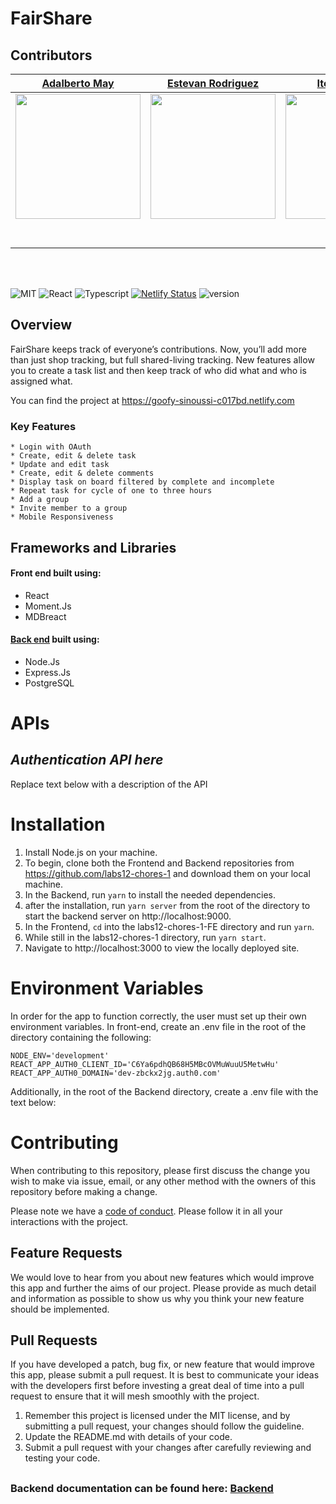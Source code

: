 # FairShare 

## Contributors

|                                       [Adalberto May](https://github.com/RockmanExe)                                        |                                       [Estevan Rodriguez](https://github.com/Esterod215)                                        |                                       [Itel Domingo](https://github.com/ItelSunday)                                        |                                       [Tsai Huang](https://github.com/tsaihuangsd)                                        |                                       [Joseph Golden](https://github.com/JGolden25)                                        |
| :-----------------------------------------------------------------------------------------------------------: | :-----------------------------------------------------------------------------------------------------------: | :-----------------------------------------------------------------------------------------------------------: | :-----------------------------------------------------------------------------------------------------------: | :-----------------------------------------------------------------------------------------------------------: |
|                      [<img src="https://www.dalesjewelers.com/wp-content/uploads/2018/10/placeholder-silhouette-male.png" width = "200" />](https://github.com/)                       |                      [<img src="https://www.dalesjewelers.com/wp-content/uploads/2018/10/placeholder-silhouette-male.png" width = "200" />](https://github.com/ItelSunday)                       |                      [<img src="https://avatars2.githubusercontent.com/u/33883496?s=460&v=4" width = "200" />](https://github.com/)                       |                      [<img src="https://avatars1.githubusercontent.com/u/35827918?s=460&v=4" width = "200" />](https://github.com/)                       |                      [<img src="https://avatars2.githubusercontent.com/u/35469493?s=460&v=4" width = "200" />](https://github.com/)                       |
|                 [<img src="https://github.com/favicon.ico" width="15"> ](https://github.com/RockmanExe)                 |            [<img src="https://github.com/favicon.ico" width="15"> ](https://github.com/Esterod215)             |           [<img src="https://github.com/favicon.ico" width="15"> ](https://github.com/ItelSunday)            |          [<img src="https://github.com/favicon.ico" width="15"> ](https://github.com/tsaihuangsd)           |            [<img src="https://github.com/favicon.ico" width="15"> ](https://github.com/JGolden25)             |
| [ <img src="https://static.licdn.com/sc/h/al2o9zrvru7aqj8e1x2rzsrca" width="15"> ](https://www.linkedin.com/in/adalberto-may-387103113/) | [ <img src="https://static.licdn.com/sc/h/al2o9zrvru7aqj8e1x2rzsrca" width="15"> ](https://www.linkedin.com/in/estevan-rodriguez-63075617b/) | [ <img src="https://static.licdn.com/sc/h/al2o9zrvru7aqj8e1x2rzsrca" width="15"> ](https://www.linkedin.com/in/iteldomingo/) | [ <img src="https://static.licdn.com/sc/h/al2o9zrvru7aqj8e1x2rzsrca" width="15"> ](https://www.linkedin.com/in/tsai-huang-18718b183/) | [ <img src="https://static.licdn.com/sc/h/al2o9zrvru7aqj8e1x2rzsrca" width="15"> ](https://www.linkedin.com/in/joseph-chretien-123bab90/) |

<br>
<br>

![MIT](https://img.shields.io/packagist/l/doctrine/orm.svg)
![React](https://img.shields.io/badge/react-v16.7.0--alpha.2-blue.svg)
![Typescript](https://img.shields.io/npm/types/typescript.svg?style=flat)
[![Netlify Status](https://api.netlify.com/api/v1/badges/b5c4db1c-b10d-42c3-b157-3746edd9e81d/deploy-status)](https://goofy-sinoussi-c017bd.netlify.com)
![version](https://img.shields.io/badge/Version-2.0.0-red.svg)

## Overview

FairShare keeps track of everyone’s contributions. Now, you’ll add more than just shop tracking, but full shared-living tracking. New features allow you to create a task list and then keep track of who did what and who is assigned what. 

You can find the project at https://goofy-sinoussi-c017bd.netlify.com

### Key Features

    * Login with OAuth
    * Create, edit & delete task
    * Update and edit task
    * Create, edit & delete comments
    * Display task on board filtered by complete and incomplete
    * Repeat task for cycle of one to three hours
    * Add a group
    * Invite member to a group
    * Mobile Responsiveness

## Frameworks and Libraries
#### Front end built using:
* React
* Moment.Js
* MDBreact

#### [Back end](https://github.com/labs12-chores-1/labs12-chores-1-BE) built using:
* Node.Js
* Express.Js
* PostgreSQL

# APIs

## _Authentication API here_

Replace text below with a description of the API

# Installation

1. Install Node.js on your machine. 
2. To begin, clone both the Frontend and Backend repositories from https://github.com/labs12-chores-1 and download them on your local machine.  
3. In the Backend, run `yarn` to install the needed dependencies. 
4. after the installation, run `yarn server` from the root of the directory to start the backend server on http://localhost:9000. 
5. In the Frontend, `cd` into the labs12-chores-1-FE directory and run `yarn`. 
6. While still in the labs12-chores-1 directory, run `yarn start`. 
7. Navigate to http://localhost:3000 to view the locally deployed site.

# Environment Variables

In order for the app to function correctly, the user must set up their own environment variables. In front-end, create an .env file in the root of the directory containing the following:

    NODE_ENV='development'
    REACT_APP_AUTH0_CLIENT_ID='C6Ya6pdhQB68H5MBcOVMuWuuU5MetwHu'
    REACT_APP_AUTH0_DOMAIN='dev-zbckx2jg.auth0.com'
    
 Additionally, in the root of the Backend directory, create a .env file with the text below:

# Contributing

When contributing to this repository, please first discuss the change you wish to make via issue, email, or any other method with the owners of this repository before making a change.

Please note we have a [code of conduct](./CODE_OF_CONDUCT.md). Please follow it in all your interactions with the project.

## Feature Requests

We would love to hear from you about new features which would improve this app and further the aims of our project. Please provide as much detail and information as possible to show us why you think your new feature should be implemented.

## Pull Requests

If you have developed a patch, bug fix, or new feature that would improve this app, please submit a pull request. It is best to communicate your ideas with the developers first before investing a great deal of time into a pull request to ensure that it will mesh smoothly with the project.

1. Remember this project is licensed under the MIT license, and by submitting a pull request, your changes should follow the guideline.
2. Update the README.md with details of your code.
3. Submit a pull request with your changes after carefully reviewing and testing your code.
##
### Backend documentation can be found here: [Backend](https://github.com/labs12-chores-1/labs12-chores-1-BE)